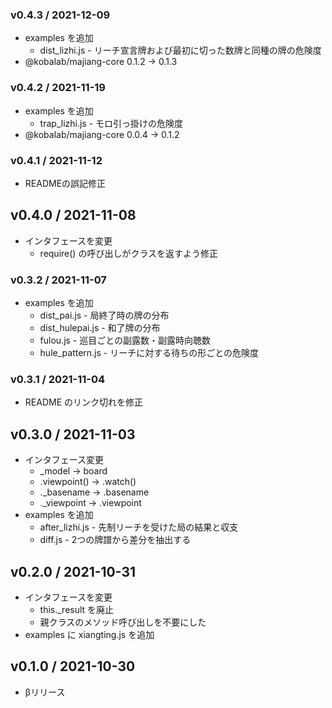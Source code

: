 ### v0.4.3 / 2021-12-09

  - examples を追加
    - dist_lizhi.js  - リーチ宣言牌および最初に切った数牌と同種の牌の危険度
  - @kobalab/majiang-core 0.1.2 → 0.1.3

### v0.4.2 / 2021-11-19

  - examples を追加
    - trap_lizhi.js  - モロ引っ掛けの危険度
  - @kobalab/majiang-core 0.0.4 → 0.1.2

### v0.4.1 / 2021-11-12

  - READMEの誤記修正

## v0.4.0 / 2021-11-08

  - インタフェースを変更
    - require() の呼び出しがクラスを返すよう修正

### v0.3.2 / 2021-11-07

  - examples を追加
    - dist_pai.js  - 局終了時の牌の分布
    - dist_hulepai.js  - 和了牌の分布
    - fulou.js  - 巡目ごとの副露数・副露時向聴数
    - hule_pattern.js  - リーチに対する待ちの形ごとの危険度

### v0.3.1 / 2021-11-04

  - README のリンク切れを修正

## v0.3.0 / 2021-11-03

  - インタフェース変更
    - _model → board
    - .viewpoint() → .watch()
    - ._basename → .basename
    - ._viewpoint → .viewpoint
  - examples を追加
    - after_lizhi.js  - 先制リーチを受けた局の結果と収支
    - diff.js  - 2つの牌譜から差分を抽出する

## v0.2.0 / 2021-10-31

  - インタフェースを変更
     - this._result を廃止
     - 親クラスのメソッド呼び出しを不要にした
  - examples に xiangting.js を追加

## v0.1.0 / 2021-10-30

  - βリリース
